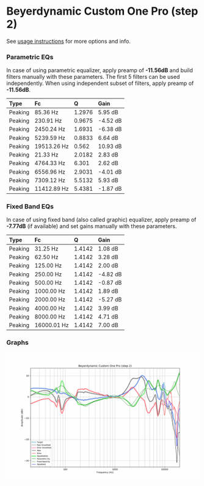 # Beyerdynamic Custom One Pro (step 2)
See [usage instructions](https://github.com/jaakkopasanen/AutoEq#usage) for more options and info.

### Parametric EQs
In case of using parametric equalizer, apply preamp of **-11.56dB** and build filters manually
with these parameters. The first 5 filters can be used independently.
When using independent subset of filters, apply preamp of **-11.56dB**.

| Type    | Fc          |      Q | Gain     |
|:--------|:------------|:-------|:---------|
| Peaking | 85.36 Hz    | 1.2976 | 5.95 dB  |
| Peaking | 230.91 Hz   | 0.9675 | -4.52 dB |
| Peaking | 2450.24 Hz  | 1.6931 | -6.38 dB |
| Peaking | 5239.59 Hz  | 0.8833 | 6.64 dB  |
| Peaking | 19513.26 Hz | 0.562  | 10.93 dB |
| Peaking | 21.33 Hz    | 2.0182 | 2.83 dB  |
| Peaking | 4764.33 Hz  | 6.301  | 2.62 dB  |
| Peaking | 6556.96 Hz  | 2.9031 | -4.01 dB |
| Peaking | 7309.12 Hz  | 5.5132 | 5.93 dB  |
| Peaking | 11412.89 Hz | 5.4381 | -1.87 dB |

### Fixed Band EQs
In case of using fixed band (also called graphic) equalizer, apply preamp of **-7.77dB**
(if available) and set gains manually with these parameters.

| Type    | Fc          |      Q | Gain     |
|:--------|:------------|:-------|:---------|
| Peaking | 31.25 Hz    | 1.4142 | 1.08 dB  |
| Peaking | 62.50 Hz    | 1.4142 | 3.28 dB  |
| Peaking | 125.00 Hz   | 1.4142 | 2.00 dB  |
| Peaking | 250.00 Hz   | 1.4142 | -4.82 dB |
| Peaking | 500.00 Hz   | 1.4142 | -0.87 dB |
| Peaking | 1000.00 Hz  | 1.4142 | 1.89 dB  |
| Peaking | 2000.00 Hz  | 1.4142 | -5.27 dB |
| Peaking | 4000.00 Hz  | 1.4142 | 3.99 dB  |
| Peaking | 8000.00 Hz  | 1.4142 | 4.71 dB  |
| Peaking | 16000.01 Hz | 1.4142 | 7.00 dB  |

### Graphs
![](./Beyerdynamic%20Custom%20One%20Pro%20(step%202).png)